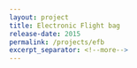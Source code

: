 ```yaml
---
layout: project
title: Electronic Flight bag
release-date: 2015
permalink: /projects/efb
excerpt_separator: <!--more-->
---
```

